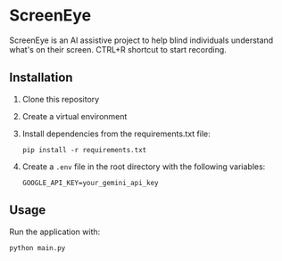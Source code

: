 # ScreenEye
ScreenEye is an AI assistive project to help blind individuals understand what's on their screen. CTRL+R shortcut to start recording.
## Installation

1. Clone this repository
2. Create a virtual environment
3. Install dependencies from the requirements.txt file:
   ```
   pip install -r requirements.txt
   ```

4. Create a `.env` file in the root directory with the following variables:
   ```
   GOOGLE_API_KEY=your_gemini_api_key
   ```

## Usage

Run the application with:
```
python main.py
```
